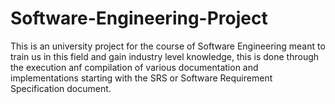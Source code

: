 # Software-Engineering-Project
This is an university project for the course of Software Engineering meant to train us in this field and gain industry level knowledge, 
this is done through the execution anf compilation of various documentation and implementations starting with the SRS or Software Requirement Specification document.

